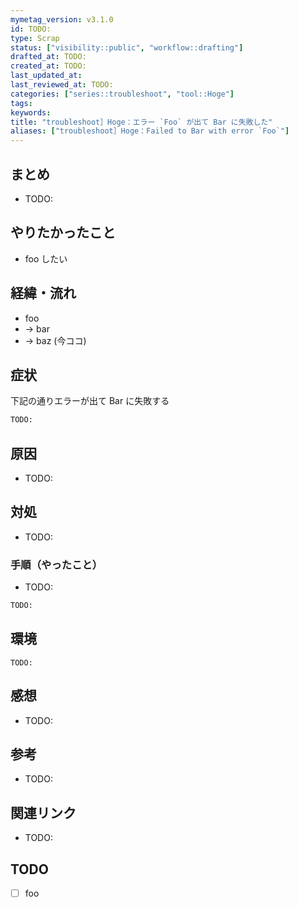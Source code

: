 ```yaml
---
mymetag_version: v3.1.0
id: TODO:
type: Scrap
status: ["visibility::public", "workflow::drafting"]
drafted_at: TODO:
created_at: TODO:
last_updated_at:
last_reviewed_at: TODO:
categories: ["series::troubleshoot", "tool::Hoge"]
tags:
keywords:
title: "troubleshoot］Hoge：エラー `Foo` が出て Bar に失敗した"
aliases: ["troubleshoot］Hoge：Failed to Bar with error `Foo`"]
---
```


## まとめ

- TODO:

## やりたかったこと

- foo したい

## 経緯・流れ

- foo
- -> bar
- -> baz (今ココ)

## 症状

下記の通りエラーが出て Bar に失敗する

```sh
TODO:
```

## 原因

- TODO:

## 対処

- TODO:

### 手順（やったこと）

- TODO:

```sh
TODO:
```

## 環境

```console
TODO:
```

## 感想

- TODO:

## 参考

- TODO:

## 関連リンク

- TODO:

## TODO

- [ ] foo
